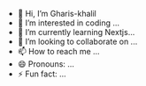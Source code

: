 - 👋 Hi, I’m Gharis-khalil
- 👀 I’m interested in coding ...
- 🌱 I’m currently learning Nextjs...
- 💞️ I’m looking to collaborate on ...
- 📫 How to reach me ...
- 😄 Pronouns: ...
- ⚡ Fun fact: ...

<!---
Gharis-5/Gharis-5 is a ✨ special ✨ repository because its `README.md` (this file) appears on your GitHub profile.
You can click the Preview link to take a look at your changes.
--->
